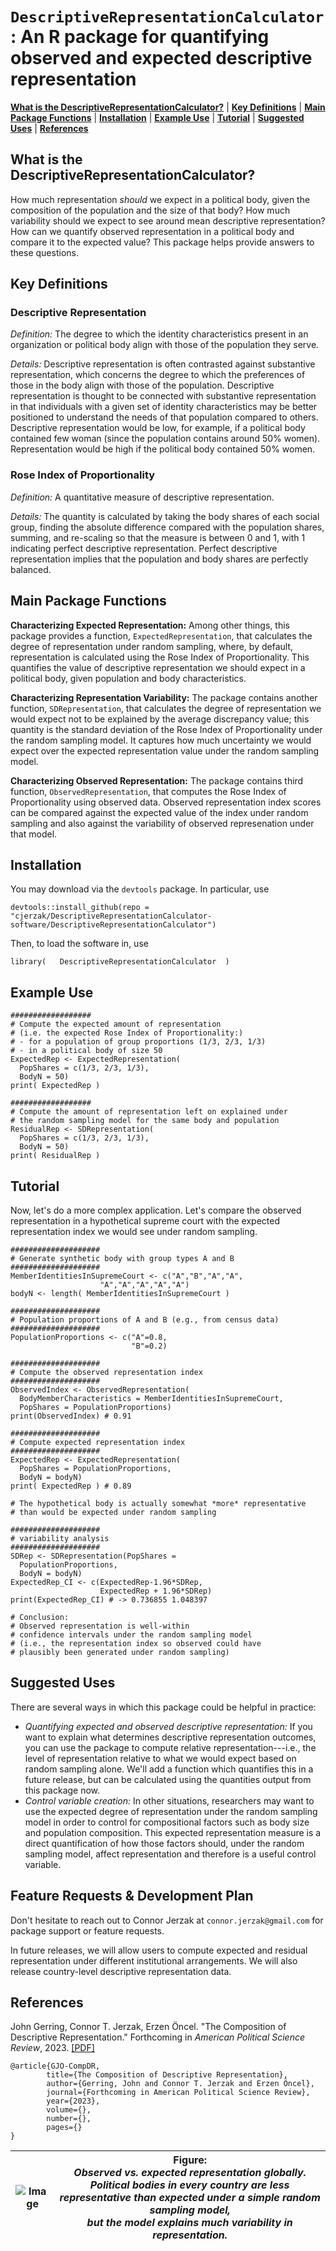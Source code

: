 # `DescriptiveRepresentationCalculator`: An R package for quantifying observed and expected descriptive representation 

[**What is the DescriptiveRepresentationCalculator?**](#description)
| [**Key Definitions**](#definitions)
| [**Main Package Functions**](#functions)
| [**Installation**](#installation)
| [**Example Use**](#example)
| [**Tutorial**](#tutorial)
| [**Suggested Uses**](#uses)
| [**References**](#references)

## What is the DescriptiveRepresentationCalculator?<a id="description"></a>
How much representation *should* we expect in a political body, given the composition of the population and the size of that body? How much variability should we expect to see around mean descriptive representation? How can we quantify observed representation in a political body and compare it to the expected value? This package helps provide answers to these questions. 

## Key Definitions<a id="definitions"></a>
### Descriptive Representation

*Definition:* The degree to which the identity characteristics present in an organization or political body  align with those of the population they serve.

*Details:* Descriptive representation is often contrasted against substantive representation, which concerns the degree to which the preferences of those in the body align with those of the population. Descriptive representation is thought to be connected with substantive representation in that individuals with a given set of identity characteristics may be better positioned to understand the needs of that population compared to others. Descriptive representation would be low, for example, if a political body contained few woman (since the population contains around 50% women). Representation would be high if the political body contained 50% women. 

### Rose Index of Proportionality

*Definition:* A quantitative measure of descriptive representation.

*Details:* The quantity is calculated by taking the body shares of each social group, finding the absolute difference compared with the population shares, summing, and re-scaling so that the measure is between 0 and 1, with 1 indicating perfect descriptive representation. Perfect descriptive representation implies that the population and body shares are perfectly balanced. 

## Main Package Functions<a id="functions"></a>
**Characterizing Expected Representation:** Among other things, this package provides a function, `ExpectedRepresentation`, that calculates the degree of representation under random sampling, where, by default, representation is calculated using the Rose Index of Proportionality. This quantifies the value of descriptive representation we should expect in a political body, given population and body characteristics. 

**Characterizing Representation Variability:** The package contains another function, `SDRepresentation`, that calculates the degree of representation we would expect not to be explained by the average discrepancy value; this quantity is the standard deviation of the Rose Index of Proportionality under the random sampling model. It captures how much uncertainty we would expect over the expected representation value under the random sampling model. 

**Characterizing Observed Representation:** The package contains third function, `ObservedRepresentation`, that computes the Rose Index of Proportionality using observed data. Observed representation index scores can be compared against the expected value of the index under random sampling and also against the variability of observed represenation under that model. 

## Installation<a id="installation"></a>
You may download via the `devtools` package. In particular, use 

```
devtools::install_github(repo = "cjerzak/DescriptiveRepresentationCalculator-software/DescriptiveRepresentationCalculator")
```

Then, to load the software in, use 
```
library(   DescriptiveRepresentationCalculator  ) 
```

## Example Use<a id="example"></a>
```
##################
# Compute the expected amount of representation
# (i.e. the expected Rose Index of Proportionality:)
# - for a population of group proportions (1/3, 2/3, 1/3) 
# - in a political body of size 50
ExpectedRep <- ExpectedRepresentation(
  PopShares = c(1/3, 2/3, 1/3),
  BodyN = 50)
print( ExpectedRep )

##################
# Compute the amount of representation left on explained under 
# the random sampling model for the same body and population
ResidualRep <- SDRepresentation(
  PopShares = c(1/3, 2/3, 1/3),
  BodyN = 50)
print( ResidualRep )
```

## Tutorial<a id="tutorial"></a>
Now, let's do a more complex application. Let's compare the observed representation in a hypothetical supreme court with the expected representation index we would see under random sampling. 
```
####################
# Generate synthetic body with group types A and B
####################
MemberIdentitiesInSupremeCourt <- c("A","B","A","A",
                    "A","A","A","A","A")
bodyN <- length( MemberIdentitiesInSupremeCourt ) 

####################
# Population proportions of A and B (e.g., from census data)
####################
PopulationProportions <- c("A"=0.8,
                           "B"=0.2)

####################
# Compute the observed representation index
####################
ObservedIndex <- ObservedRepresentation(
  BodyMemberCharacteristics = MemberIdentitiesInSupremeCourt,
  PopShares = PopulationProportions)
print(ObservedIndex) # 0.91

####################
# Compute expected representation index
####################
ExpectedRep <- ExpectedRepresentation(
  PopShares = PopulationProportions,
  BodyN = bodyN)
print( ExpectedRep ) # 0.89

# The hypothetical body is actually somewhat *more* representative
# than would be expected under random sampling

####################
# variability analysis
####################
SDRep <- SDRepresentation(PopShares = 
  PopulationProportions,
  BodyN = bodyN)
ExpectedRep_CI <- c(ExpectedRep-1.96*SDRep, 
                    ExpectedRep + 1.96*SDRep)
print(ExpectedRep_CI) # -> 0.736855 1.048397

# Conclusion: 
# Observed representation is well-within 
# confidence intervals under the random sampling model
# (i.e., the representation index so observed could have
# plausibly been generated under random sampling)
```

## Suggested Uses<a id="uses"></a>
There are several ways in which this package could be helpful in practice: 
- *Quantifying expected and observed descriptive representation:* If you want to explain what determines descriptive representation outcomes, you can use the package to compute relative representation---i.e., the level of representation relative to what we would expect based on random sampling alone. We'll add a function which quantifies this in a future release, but can be calculated using the quantities output from this package now. 
- *Control variable creation:* In other situations, researchers may want to use the expected degree of representation under the random sampling model in order to control for compositional factors such as body size and population composition. This expected representation measure is a direct quantification of how those factors should, under the random sampling model, affect representation and therefore is a useful control variable. 

## Feature Requests & Development Plan
Don't hesitate to reach out to Connor Jerzak at `connor.jerzak@gmail.com` for package support or feature requests.

In future releases, we will allow users to compute expected and residual representation under different institutional arrangements. We will also release country-level descriptive representation data. 

## References<a id="references"></a>
John Gerring, Connor T. Jerzak, Erzen Öncel. "The Composition of Descriptive Representation." Forthcoming in *American Political Science Review*, 2023. [\[PDF\]](https://osf.io/preprints/socarxiv/9hqnp) 
```
@article{GJO-CompDR,
        title={The Composition of Descriptive Representation},
        author={Gerring, John and Connor T. Jerzak and Erzen Öncel},
        journal={Forthcoming in American Political Science Review},
        year={2023},
        volume={},
        number={},
        pages={}
}
```

| ![Image](https://i0.wp.com/connorjerzak.com/wp-content/uploads/2023/07/dr.png?w=926&ssl=1) | Figure: <br> *Observed vs. expected representation globally.<br> Political bodies in every country are less representative than expected under a simple random sampling model,<br> but the model explains much variability in representation.* |
|---|---|

<!-- 
[<img src="https://i0.wp.com/connorjerzak.com/wp-content/uploads/2023/07/dr.png?w=926&ssl=1" width="450" height="400">](https://connorjerzak.com/the-composition-of-descriptive-representation/)
-->

